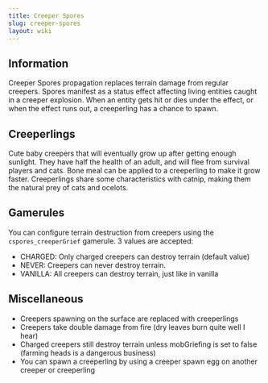 ```yaml
---
title: Creeper Spores
slug: creeper-spores
layout: wiki
---
```


## Information

Creeper Spores propagation replaces terrain damage from regular creepers. Spores manifest as
a status effect affecting living entities caught in a creeper explosion. When an entity gets
hit or dies under the effect, or when the effect runs out, a creeperling has a chance to spawn.

## Creeperlings

Cute baby creepers that will eventually grow up after getting enough sunlight. They have half
the health of an adult, and will flee from survival players and cats. Bone meal can be applied
to a creeperling to make it grow faster. Creeperlings share some characteristics with catnip,
making them the natural prey of cats and ocelots.

## Gamerules

You can configure terrain destruction from creepers using the `cspores_creeperGrief` gamerule. 3 values are accepted:

- CHARGED: Only charged creepers can destroy terrain (default value)
- NEVER: Creepers can never destroy terrain.
- VANILLA: All creepers can destroy terrain, just like in vanilla

## Miscellaneous

- Creepers spawning on the surface are replaced with creeperlings
- Creepers take double damage from fire (dry leaves burn quite well I hear)
- Charged creepers still destroy terrain unless mobGriefing is set to false (farming heads is a dangerous business)
- You can spawn a creeperling by using a creeper spawn egg on another creeper or creeperling

